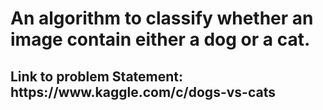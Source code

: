 <html>
<body>
<h1> An algorithm to classify whether an image contain either a dog or a cat. </h1>
<h2>Link to problem Statement: https://www.kaggle.com/c/dogs-vs-cats</h2>
</body>
